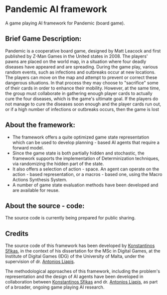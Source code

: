 # Pandemic AI framework
Α game playing AI framework for Pandemic (board game).

## Brief Game Description:
Pandemic is a cooperative board game, designed by Matt Leacock and first published by Z-Man Games in the United states in 2008.
The players' pawns are placed on the world map, in a situation where four deadly diseases have appeared and are spreading. During the game play, various random events, such as infections and outbreaks occur at new locations. The players can move on the map and attempt to prevent or correct these dangerous situations. In that process they may choose to "sacrifice" some of their cards in order to enhance their mobility. However, at the same time, the group must collaborate in gathering enough player cards to actually cure the four diseases, which is the game's ultimate goal. If the players do not manage to cure the diseases soon enough and the player cards run out, or if a high number of infections or outbreaks occurs, then the game is lost

## About the framework:
- The framework offers a quite optimized game state representation which can be used to develop planning - based AI agents that require a forward model. 
- Since the game state is both partially hidden and stochastic, the framework supports the implementation of Determinization techniques, via randomizing the hidden part of the state. 
- It also offers a selection of action - space. An agent can operate on the action - based representation, or a macros - based one, using the Macro Actions Synthesis System.
- A number of game state evaluation methods have been developed and are available for reuse.

## About the source - code:
The source code is currently being prepared for public sharing.

## Credits
The source code of this framework has been developed by [Konstantinos Sfikas](https://github.com/konsfik), in the context of his dissertation for the MSc in Digital Games, at the Institute of Digital Games (IDG) of the University of Malta, under the supervision of dr. [Antonios Liapis](https://github.com/sentientdesigns/).

The methodological approaches of this framework, including the problem's representation and the design of AI agents have been developed in collaboration between [Konstantinos Sfikas](https://github.com/konsfik) and dr. [Antonios Liapis](https://github.com/sentientdesigns/), as part of a broader, ongoing game playing AI research.
